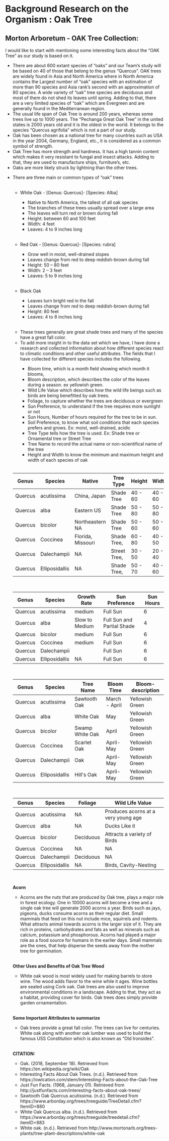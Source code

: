 # Background Research on the Organism : Oak Tree  

## Morton Arboretum - OAK Tree Collection:

I would like to start with mentioning some interesting facts about the “OAK Tree” as our study is based on it. 
*	There are about 600 extant species of “oaks” and our Team’s study will be based on 40 of those that belong to the genus “Quercus”. OAK trees are widely found in Asia and North America where in North America contains the Largest number of “oak” species with an estimation of more than 90 species and Asia rank’s second with an approximation of 80 species. A wide variety of “oak” tree species are deciduous and most of them do not shed its leaves until spring. Adding to that, there are a very limited species of “oak” which are Evergreen and are generally found in the Mediterranean region.
* The usual life span of Oak Tree is around 200 years, whereas some trees live up to 1000 years. The “Pechanga Great Oak Tree” in the united states is 2000 years old and it is the oldest in the world. It belongs to the species “Quercus agrifolia” which is not a part of our study.
*	Oak has been chosen as a national tree for many countries such as USA in the year 2004, Germany, England, etc., it is considered as a common symbol of strength.
* Oak Tree has more strength and hardness. It has a high tannin content which makes it very resistant to fungal and insect attacks. Adding to that, they are used to manufacture ships, furniture’s, etc.
* Oaks are more likely struck by lightning than the other trees.
<ul><li>	There are three main or common types of “oak” trees </li><br>
   <ul> <li>White Oak - [Genus: Quercus]- [Species: Alba] </li>
   <ul> <li>	Native to North America, the tallest of all oak species </li>
<li>The branches of these trees usually spread over a large area </li>
<li>The leaves will turn red or brown during fall</li>
<li>Height: between 60 and 100 feet</li>
<li>	Width: 4 feet </li>
<li>Leaves: 4 to 9 inches long</li>
</li>

</ul>
</ul>
<br>
<ul><li>	Red Oak - [Genus: Quercus]- [Species: rubra]</li>
	<ul><li>Grow well in moist, well-drained slopes</li>
	<li>Leaves change from red to deep reddish-brown during fall</li>
	<li>Height: 50 – 80 feet</li>
	<li>Width: 2 – 3 feet</li>
	<li>Leaves: 5 to 9 inches long</li>
</ul>
</ul>
<br>

<ul><li>	Black Oak </li>
	<ul><li>Leaves turn bright red in the fall</li>
	<li>Leaves change from red to deep reddish-brown during fall</li>
	<li>	Height: 80 feet</li>
	<li>	Leaves: 4 to 8 inches long</li>
	</ul>


</ul>
<br>

* These trees generally are great shade trees and many of the species have a great fall color.
* To add more insight in to the data set which we have, I have done a research and collected information about how different species react to climatic conditions and other useful attributes. The fields that I have collected for different species includes the following.

<ul><ul><li>Bloom time, which is a month field showing which month it blooms, </li>
<li>Bloom description, which describes the color of the leaves during a season. ex yellowish green.</li>
<li>Wild Life Value which describes how the wild life beings such as birds are being benefitted by oak trees.</li>
<li>Foliage, to capture whether the trees are deciduous or evergreen</li>
<li>Sun Preference, to understand if the tree requires more sunlight or not</li>
	<li>Sun Hours, Number of hours required for the tree to be in sun.</li>
<li>Soil Preference, to know what soil conditions that each species prefers and grows. Ex: moist, well-drained, acidic</li>
<li>Tree Type tells how the tree is used. Ex: Shade tree or Ornamental tree or Street Tree</li>
<li>Tree Name to record the actual name or non-scientifical name of the tree</li>
<li>Height and Width to know the minimum and maximum height and width of each species of oak</li>

</ul>
</ul>
<br>


|    Genus      |    Species           |    Native               |    Tree Type        |    Height       |    Width      |
|---------------|----------------------|-------------------------|---------------------|-----------------|---------------|
|    Quercus    |    acutissima        |    China, Japan         |    Shade Tree       |    40 - 60      |    40 - 60    |
|    Quercus    |    alba              |    Eastern US           |    Shade Tree       |    50 - 80      |    50 - 80    |
|    Quercus    |    bicolor           |    Northeastern NA      |    Shade Tree       |    50 - 60      |    50 - 60    |
|    Quercus    |    Coccinea          |    Florida, Missouri    |    Shade Tree,      |    60 - 80      |    40 - 50    |
|    Quercus    |    Dalechampii       |    NA                   |    Street Tree,     |    30 - 50      |    20 - 40    |
|    Quercus    |    Elliposidallis    |    NA                   |    Shade Tree,      |    50 - 70      |    40 - 60    |

<br>

|    Genus      |    Species           |    Growth Rate       |    Sun Preference                |    Sun Hours    |
|---------------|----------------------|----------------------|----------------------------------|-----------------|
|    Quercus    |    acutissima        |    medium            |    Full Sun                      |    6            |
|    Quercus    |    alba              |    Slow to Medium    |    Full Sun and Partial Shade    |    4            |
|    Quercus    |    bicolor           |    medium            |    Full Sun                      |    6            |
|    Quercus    |    Coccinea          |    medium            |    Full Sun                      |    6            |
|    Quercus    |    Dalechampii       |                      |    Full Sun                      |    6            |
|    Quercus    |    Elliposidallis    |    NA                |    Full Sun                      |    6            |

<br>

|    Genus      |    Species           |    Tree Name          |    Bloom Time       |    Bloom-description    |
|---------------|----------------------|-----------------------|---------------------|-------------------------|
|    Quercus    |    acutissima        |    Sawtooth Oak       |    March - April    |    Yellowish Green      |
|    Quercus    |    alba              |    White Oak          |    May              |    Yellowish Green      |
|    Quercus    |    bicolor           |    Swamp White Oak    |    April            |    Yellowish Green      |
|    Quercus    |    Coccinea          |    Scarlet Oak        |    April-May        |    Yellowish Green      |
|    Quercus    |    Dalechampii       |    Oak                |    April-May        |    Yellowish Green      |
|    Quercus    |    Elliposidallis    |    Hill's Oak         |    April-May        |    Yellowish Green      |

<br>

|    Genus      |    Species           |    Foliage      |    Wild Life Value                        |
|---------------|----------------------|-----------------|-------------------------------------------|
|    Quercus    |    acutissima        |    NA           |    Produces acorns at a very young age    |
|    Quercus    |    alba              |    NA           |    Ducks Like it                          |
|    Quercus    |    bicolor           |    Deciduous    |    Attracts a variety of Birds            |
|    Quercus    |    Coccinea          |    NA           |    NA                                     |
|    Quercus    |    Dalechampii       |    Deciduous    |    NA                                     |
|    Quercus    |    Elliposidallis    |    NA           |    Birds, Cavity-Nesting                  |
<br>

**Acorn**
* Acorns are the nuts that are produced by Oak tree, plays a major role in forest ecology. One in 10000 acorns will become a tree and a single oak tree will generate 2000 acorns a year. Birds such as jays, pigeons, ducks consume acorns as their regular diet. Small mammals that feed on this nut include mice, squirrels and rodents. What attracts animal towards acorns is the larger size of it. They are rich in proteins, carbohydrates and fats as well as minerals such as calcium, potassium and phosphorous. Acorns had played a major role as a food source for humans in the earlier days. Small mammals are the ones, that help disperse the seeds away from the mother tree for germination.
<br>

**Other Uses and Benefits of Oak Tree Wood**

<ul><li>White oak wood is most widely used for making barrels to store wine. The wood adds flavor to the wine while it ages. Wine bottles are sealed using Cork oak. Oak trees are also used to improve environmental conditions in a landscape. Adding to that, they act as a habitat, providing cover for birds. Oak trees does simply provide garden ornamentation.</li></ul>  
<br>

**Some Important Attributes to summarize**

<ul> <li>Oak trees provide a great fall color. The trees can live for centuries. White oak along with another oak lumber was used to build the famous USS Constitution which is also known as “Old Ironsides”.</li></ul>
<br>

**CITATION:**
<ul>
	<li> Oak. (2018, September 18). Retrieved from https://en.wikipedia.org/wiki/Oak</li>
<li>Interesting Facts About Oak Trees. (n.d.). Retrieved from https://owlcation.com/stem/Interesting-Facts-about-the-Oak-Tree</li>
<li>Just Fun Facts. (1968, January 01). Retrieved from http://justfunfacts.com/interesting-facts-about-oak-trees/</li>
<li>Sawtooth Oak Quercus acutissima. (n.d.). Retrieved from https://www.arborday.org/trees/treeguide/TreeDetail.cfm?ItemID=880</li>
<li>White Oak Quercus alba. (n.d.). Retrieved from https://www.arborday.org/trees/treeguide/treedetail.cfm?itemID=883</li>
<li>White oak. (n.d.). Retrieved from http://www.mortonarb.org/trees-plants/tree-plant-descriptions/white-oak</li>
